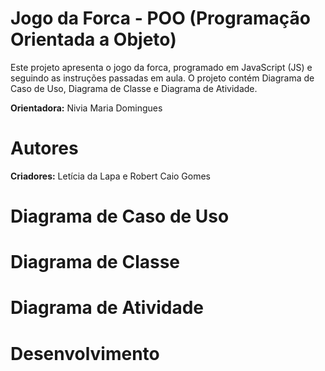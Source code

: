 # Jogo da Forca - POO (Programação Orientada a Objeto)
Este projeto apresenta o jogo da forca, programado em JavaScript (JS) e seguindo as instruções passadas em aula. O projeto contém Diagrama de Caso de Uso, Diagrama de Classe e Diagrama de Atividade.

**Orientadora:** Nivia Maria Domingues

# Autores
**Criadores:** Letícia da Lapa e Robert Caio Gomes

# Diagrama de Caso de Uso
# Diagrama de Classe
# Diagrama de Atividade
# Desenvolvimento 
